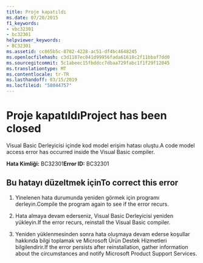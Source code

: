 ```yaml
---
title: Proje kapatıldı
ms.date: 07/20/2015
f1_keywords:
- vbc32301
- bc32301
helpviewer_keywords:
- BC32301
ms.assetid: cc865b5c-8782-4228-ac51-df4bc4648245
ms.openlocfilehash: c3d1107ec041d99956fada61618c2f11bbaf7dd0
ms.sourcegitcommit: 5c1abeec15fbddcc7dbaa729fabc1f1f29f12045
ms.translationtype: MT
ms.contentlocale: tr-TR
ms.lasthandoff: 03/15/2019
ms.locfileid: "58044757"
---
```

# <a name="project-has-been-closed"></a><span data-ttu-id="3834d-102">Proje kapatıldı</span><span class="sxs-lookup"><span data-stu-id="3834d-102">Project has been closed</span></span>
<span data-ttu-id="3834d-103">Visual Basic Derleyicisi içinde kod model erişim hatası oluştu.</span><span class="sxs-lookup"><span data-stu-id="3834d-103">A code model access error has occurred inside the Visual Basic compiler.</span></span>  
  
 <span data-ttu-id="3834d-104">**Hata Kimliği:** BC32301</span><span class="sxs-lookup"><span data-stu-id="3834d-104">**Error ID:** BC32301</span></span>  
  
## <a name="to-correct-this-error"></a><span data-ttu-id="3834d-105">Bu hatayı düzeltmek için</span><span class="sxs-lookup"><span data-stu-id="3834d-105">To correct this error</span></span>  
  
1.  <span data-ttu-id="3834d-106">Yinelenen hata durumunda yeniden görmek için programı derleyin.</span><span class="sxs-lookup"><span data-stu-id="3834d-106">Compile the program again to see if the error recurs.</span></span>  
  
2.  <span data-ttu-id="3834d-107">Hata almaya devam ederseniz, Visual Basic Derleyicisi yeniden yükleyin.</span><span class="sxs-lookup"><span data-stu-id="3834d-107">If the error recurs, reinstall the Visual Basic compiler.</span></span>  
  
3.  <span data-ttu-id="3834d-108">Yeniden yüklenmesinden sonra hata oluşmaya devam ederse koşullar hakkında bilgi toplamak ve Microsoft Ürün Destek Hizmetleri bilgilendirir.</span><span class="sxs-lookup"><span data-stu-id="3834d-108">If the error persists after reinstallation, gather information about the circumstances and notify Microsoft Product Support Services.</span></span>  
  
